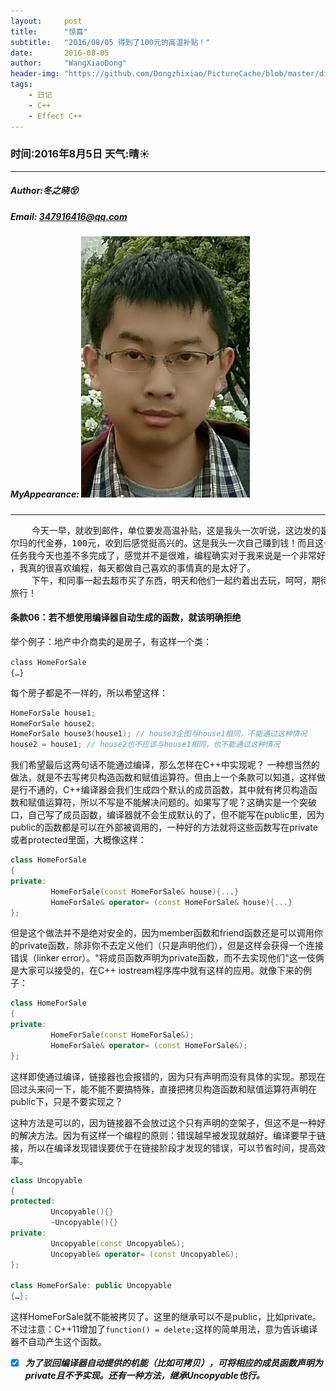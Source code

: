 ```yaml
---
layout:     post
title:      "惊喜"
subtitle:   "2016/08/05 得到了100元的高温补贴！"
date:       2016-08-05
author:     "WangXiaoDong"
header-img: "https://github.com/Dongzhixiao/PictureCache/blob/master/diaryPic/20160805.jpg?raw=true"
tags:
    - 日记
    - C++
    - Effect C++
---
```


### 时间:2016年8月5日 天气:晴:sunny:
-----
#####   Author:冬之晓:dizzy_face:
#####   Email: 347916416@qq.com
#####   MyAppearance: ![MyAppearance](https://github.com/Dongzhixiao/PictureCache/raw/master/MyPicture.JPG "我的头像")
----------

<pre>
    今天一早，就收到邮件，单位要发高温补贴，这是我头一次听说，这边发的是一张沃
尔玛的代金券，100元，收到后感觉挺高兴的。这是我头一次自己赚到钱！而且这一周的
任务我今天也差不多完成了，感觉并不是很难，编程确实对于我来说是一个非常好的工作
，我真的很喜欢编程，每天都做自己喜欢的事情真的是太好了。
    下午，和同事一起去超市买了东西，明天和他们一起约着出去玩，呵呵，期待明天的
旅行！
</pre>

#### 条款06：若不想使用编译器自动生成的函数，就该明确拒绝

举个例子：地产中介商卖的是房子，有这样一个类：

`class HomeForSale`  
`{…}`  

每个房子都是不一样的，所以希望这样：

```C++
HomeForSale house1;
HomeForSale house2;
HomeForSale house3(house1); // house3企图与house1相同，不能通过这种情况
house2 = house1; // house2也不应该与house1相同，也不能通过这种情况
```

我们希望最后这两句话不能通过编译，那么怎样在C++中实现呢？
一种想当然的做法，就是不去写拷贝构造函数和赋值运算符。但由上一个条款可以知道，这样做是行不通的，C++编译器会我们生成四个默认的成员函数，其中就有拷贝构造函数和赋值运算符，所以不写是不能解决问题的。如果写了呢？这确实是一个突破口，自己写了成员函数，编译器就不会生成默认的了，但不能写在public里，因为public的函数都是可以在外部被调用的，一种好的方法就将这些函数写在private或者protected里面，大概像这样：

```C++
class HomeForSale
{
private:
         HomeForSale(const HomeForSale& house){...}
         HomeForSale& operator= (const HomeForSale& house){...}
};
```

但是这个做法并不是绝对安全的，因为member函数和friend函数还是可以调用你的private函数，除非你不去定义他们（只是声明他们），但是这样会获得一个连接错误（linker error）。"将成员函数声明为private函数，而不去实现他们"这一伎俩是大家可以接受的，在C++ iostream程序库中就有这样的应用。就像下来的例子：

```C++
class HomeForSale
{
private:
         HomeForSale(const HomeForSale&);
         HomeForSale& operator= (const HomeForSale&);
};
```

这样即使通过编译，链接器也会报错的，因为只有声明而没有具体的实现。那现在回过头来问一下，能不能不要搞特殊，直接把拷贝构造函数和赋值运算符声明在public下，只是不要实现之？

这种方法是可以的，因为链接器不会放过这个只有声明的空架子，但这不是一种好的解决方法。因为有这样一个编程的原则：错误越早被发现就越好。编译要早于链接，所以在编译发现错误要优于在链接阶段才发现的错误，可以节省时间，提高效率。

```C++
class Uncopyable
{
protected:
         Uncopyable(){}
         ~Uncopyable(){}
private:
         Uncopyable(const Uncopyable&);
         Uncopyable& operator= (const Uncopyable&);
};

class HomeForSale: public Uncopyable
{…};
```

这样HomeForSale就不能被拷贝了。这里的继承可以不是public，比如private。
不过注意：C++11增加了`function() = delete;`这样的简单用法，意为告诉编译器不自动产生这个函数。

- [x] ***为了驳回编译器自动提供的机能（比如可拷贝），可将相应的成员函数声明为private且不予实现。还有一种方法，继承Uncopyable也行。***